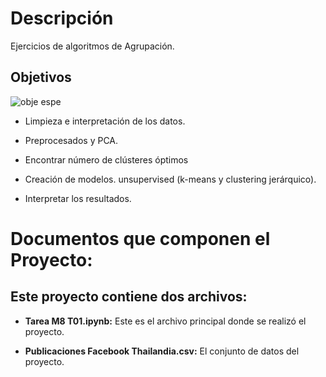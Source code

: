 # Descripción

Ejercicios de algoritmos de Agrupación.


## Objetivos

![obje espe](https://user-images.githubusercontent.com/122302639/226715009-09154e9b-dea8-4e9b-ba91-b0af58524920.jpg)

* Limpieza e interpretación de los datos.

* Preprocesados y PCA.

* Encontrar número de clústeres óptimos

* Creación de modelos. unsupervised (k-means y clustering jerárquico).

* Interpretar los resultados.

# Documentos que componen el Proyecto:

## Este proyecto contiene dos archivos:

* **Tarea M8 T01.ipynb:** Este es el archivo principal donde se realizó  el proyecto.

* **Publicaciones Facebook Thailandia.csv:** El conjunto de datos del proyecto.









